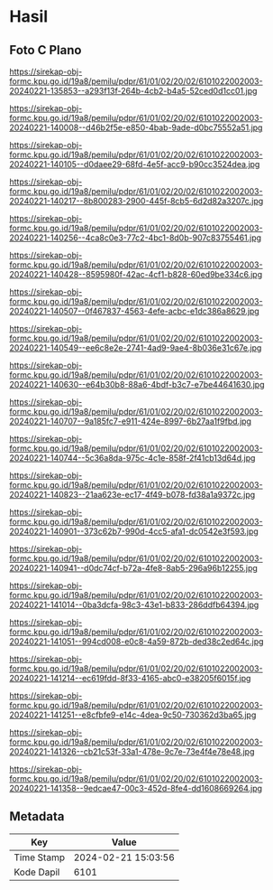 # Hasil

## Foto C Plano

https://sirekap-obj-formc.kpu.go.id/19a8/pemilu/pdpr/61/01/02/20/02/6101022002003-20240221-135853--a293f13f-264b-4cb2-b4a5-52ced0d1cc01.jpg

https://sirekap-obj-formc.kpu.go.id/19a8/pemilu/pdpr/61/01/02/20/02/6101022002003-20240221-140008--d46b2f5e-e850-4bab-9ade-d0bc75552a51.jpg

https://sirekap-obj-formc.kpu.go.id/19a8/pemilu/pdpr/61/01/02/20/02/6101022002003-20240221-140105--d0daee29-68fd-4e5f-acc9-b90cc3524dea.jpg

https://sirekap-obj-formc.kpu.go.id/19a8/pemilu/pdpr/61/01/02/20/02/6101022002003-20240221-140217--8b800283-2900-445f-8cb5-6d2d82a3207c.jpg

https://sirekap-obj-formc.kpu.go.id/19a8/pemilu/pdpr/61/01/02/20/02/6101022002003-20240221-140256--4ca8c0e3-77c2-4bc1-8d0b-907c83755461.jpg

https://sirekap-obj-formc.kpu.go.id/19a8/pemilu/pdpr/61/01/02/20/02/6101022002003-20240221-140428--8595980f-42ac-4cf1-b828-60ed9be334c6.jpg

https://sirekap-obj-formc.kpu.go.id/19a8/pemilu/pdpr/61/01/02/20/02/6101022002003-20240221-140507--0f467837-4563-4efe-acbc-e1dc386a8629.jpg

https://sirekap-obj-formc.kpu.go.id/19a8/pemilu/pdpr/61/01/02/20/02/6101022002003-20240221-140549--ee6c8e2e-2741-4ad9-9ae4-8b036e31c67e.jpg

https://sirekap-obj-formc.kpu.go.id/19a8/pemilu/pdpr/61/01/02/20/02/6101022002003-20240221-140630--e64b30b8-88a6-4bdf-b3c7-e7be44641630.jpg

https://sirekap-obj-formc.kpu.go.id/19a8/pemilu/pdpr/61/01/02/20/02/6101022002003-20240221-140707--9a185fc7-e911-424e-8997-6b27aa1f9fbd.jpg

https://sirekap-obj-formc.kpu.go.id/19a8/pemilu/pdpr/61/01/02/20/02/6101022002003-20240221-140744--5c36a8da-975c-4c1e-858f-2f41cb13d64d.jpg

https://sirekap-obj-formc.kpu.go.id/19a8/pemilu/pdpr/61/01/02/20/02/6101022002003-20240221-140823--21aa623e-ec17-4f49-b078-fd38a1a9372c.jpg

https://sirekap-obj-formc.kpu.go.id/19a8/pemilu/pdpr/61/01/02/20/02/6101022002003-20240221-140901--373c62b7-990d-4cc5-afa1-dc0542e3f593.jpg

https://sirekap-obj-formc.kpu.go.id/19a8/pemilu/pdpr/61/01/02/20/02/6101022002003-20240221-140941--d0dc74cf-b72a-4fe8-8ab5-296a96b12255.jpg

https://sirekap-obj-formc.kpu.go.id/19a8/pemilu/pdpr/61/01/02/20/02/6101022002003-20240221-141014--0ba3dcfa-98c3-43e1-b833-286ddfb64394.jpg

https://sirekap-obj-formc.kpu.go.id/19a8/pemilu/pdpr/61/01/02/20/02/6101022002003-20240221-141051--994cd008-e0c8-4a59-872b-ded38c2ed64c.jpg

https://sirekap-obj-formc.kpu.go.id/19a8/pemilu/pdpr/61/01/02/20/02/6101022002003-20240221-141214--ec619fdd-8f33-4165-abc0-e38205f6015f.jpg

https://sirekap-obj-formc.kpu.go.id/19a8/pemilu/pdpr/61/01/02/20/02/6101022002003-20240221-141251--e8cfbfe9-e14c-4dea-9c50-730362d3ba65.jpg

https://sirekap-obj-formc.kpu.go.id/19a8/pemilu/pdpr/61/01/02/20/02/6101022002003-20240221-141326--cb21c53f-33a1-478e-9c7e-73e4f4e78e48.jpg

https://sirekap-obj-formc.kpu.go.id/19a8/pemilu/pdpr/61/01/02/20/02/6101022002003-20240221-141358--9edcae47-00c3-452d-8fe4-dd1608669264.jpg


## Metadata

| Key        | Value               |
| ---------- | ------------------- |
| Time Stamp | 2024-02-21 15:03:56 |
| Kode Dapil | 6101                |




